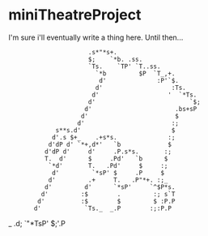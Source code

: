 # miniTheatreProject
I'm sure i'll eventually write a thing here. Until then...

                          .s*"*s+.                         
                          $;    `*b. .ss.                
                          `Ts.    `TP' `T..ss.           
                            `*b         $P  `T_,+.       
                             d'              :P'`$.      
                            d'                   :Ts.    
                           d'                   '  `*Ts. 
                          d'                          `$;
                         d'                       .bs+sP 
                        d'                        $      
                       d'                        :;      
                 s**s.d'                         $       
                d'.s $+_    .+s*s.              :;       
               d'dP d' `*+,d*'   `b             $        
              d'dP d'     d'     .P.s*s.       :;        
              T.  d'      $     .Pd'   `b      $         
               `*d'       T.   .Pd'     $     :;         
                d'         `*sP' $     .P     $          
               d'         .+     T.   .P"*+. :;_         
              d'         d'      `*sP'     `^$P*s.       
             d'         :$        .         :; s`T       
            d'          :$        $         $ :P.P       
           d'            `Ts._  _.P        :;:P.P        
_        .d;               `"*TsP'         $;'.P         
